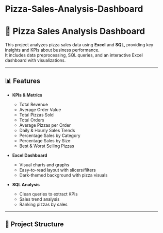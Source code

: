# Pizza-Sales-Analysis-Dashboard
# 🍕 Pizza Sales Analysis Dashboard

This project analyzes pizza sales data using **Excel** and **SQL**, providing key insights and KPIs about business performance.  
It includes data preprocessing, SQL queries, and an interactive Excel dashboard with visualizations.

---

## 📊 Features
- **KPIs & Metrics**
  - Total Revenue
  - Average Order Value
  - Total Pizzas Sold
  - Total Orders
  - Average Pizzas per Order
  - Daily & Hourly Sales Trends
  - Percentage Sales by Category
  - Percentage Sales by Size
  - Best & Worst Selling Pizzas

- **Excel Dashboard**
  - Visual charts and graphs
  - Easy-to-read layout with slicers/filters
  - Dark-themed background with pizza visuals

- **SQL Analysis**
  - Clean queries to extract KPIs
  - Sales trend analysis
  - Ranking pizzas by sales

---

## 📂 Project Structure
